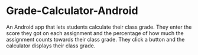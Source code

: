 # Grade-Calculator-Android
An Android app that lets students calculate their class grade. They enter the score they got on each assignment and the percentage of how much the assignment counts towards their class grade. They click a button and the calculator displays their class grade.
